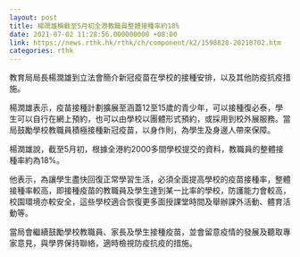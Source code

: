 ```yaml
---
layout: post
title: 楊潤雄稱截至5月初全港教職員整體接種率約18%
date: 2021-07-02 11:28:56.000000000 +08:00
link: https://news.rthk.hk/rthk/ch/component/k2/1598828-20210702.htm
categories: rthk
---
```


教育局局長楊潤雄到立法會簡介新冠疫苗在學校的接種安排，以及其他防疫抗疫措施。

楊潤雄表示，疫苗接種計劃擴展至涵蓋12至15歲的青少年，可以接種復必泰，學生可以自行在網上預約，也可以由學校以團體形式預約，或採用到校外展服務。當局鼓勵學校教職員積極接種新冠疫苗，以身作則，為學生及身邊人帶來保障。

楊潤雄說，截至5月初，根據全港約2000多間學校提交的資料，教職員的整體接種率約為18%。

他表示，為讓學生盡快回復正常學習生活，必須全面提高學校的疫苗接種率，整體接種率較高，即接種疫苗的教職員及學生達到某一比率的學校，防護能力會較高，校園環境亦較安全，這些學校適合恢復更多面授課堂時間及舉辦課外活動、體育活動等。

當局會繼續鼓勵學校教職員、家長及學生接種疫苗，並會留意疫情的發展及聽取專家意見，與學界保持聯絡，適時檢視防疫抗疫的措施。

